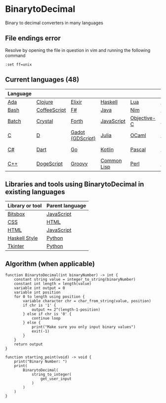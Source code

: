 # BinarytoDecimal

Binary to decimal converters in many languages

## File endings error

Resolve by opening the file in question in vim and running the following command

```vim
:set ff=unix
```

## Current languages (48)

| Language                     |                                        |                                        |                                    |                                  |                                   |                                |                                    |
| ---------------------------- | -------------------------------------- | -------------------------------------- | ---------------------------------- | -------------------------------- | --------------------------------- | ------------------------------ | ---------------------------------- |
| [Ada](BinarytoDecimal.adb)   | [Clojure](BinarytoDecimal.clj)         | [Elixir](BinarytoDecimal.exs)          | [Haskell](BinarytoDecimal.hs)      | [Lua](BinarytoDecimal.lua)       | [PHP](BinarytoDecimal.php)        | [Ruby](BinarytoDecimal.rb)     | [Tcl](BinarytoDecimal.tcl)         |
| [Bash](BinarytoDecimal.sh)   | [CoffeeScript](BinarytoDecimal.coffee) | [F#](BinarytoDecimal.fsx)              | [Java](BinarytoDecimal.java)       | [Nim](BinarytoDecimal.nim)       | [Powershell](BinarytoDecimal.ps1) | [Rust](BinarytoDecimal.rs)     | [TypeScript](BinarytoDecimal.ts)   |
| [Batch](BinarytoDecimal.bat) | [Crystal](BinarytoDecimal.cr)          | [Forth](BinarytoDecimal.fth)           | [JavaScript](BinarytoDecimal.js)   | [Objective-C](BinarytoDecimal.m) | [Python](BinarytoDecimal.py)      | [Scala](BinarytoDecimal.scala) | [V](BinarytoDecimal.v)             |
| [C](BinarytoDecimal.c)       | [D](BinarytoDecimal.d)                 | [Gadot (GDScript)](BinarytoDecimal.gd) | [Julia](BinarytoDecimal.jl)        | [OCaml](BinarytoDecimal.ml)      | [R](BinarytoDecimal.r)            | [Scratch](BinarytoDecimal.sb3) | [Vala](BinarytoDecimal.vala)       |
| [C#](BinarytoDecimal.cs)     | [Dart](BinarytoDecimal.dart)           | [Go](BinarytoDecimal.go)               | [Kotlin](BinarytoDecimal.kt)       | [Pascal](BinarytoDecimal.pas)    | [Reason](BinarytoDecimal.re)      | [Scheme](BinarytoDecimal.scm)  | [Visual Basic](BinarytoDecimal.vb) |
| [C++](BinarytoDecimal.cpp)   | [DogeScript](BinarytoDecimal.djs)      | [Groovy](BinarytoDecimal.gvy)          | [Common Lisp](BinarytoDecimal.lsp) | [Perl](BinarytoDecimal.pl)       | [Rescript](BinarytoDecimal.res)   | [Swift](BinarytoDecimal.swift) | [Zig](BinarytoDecimal.zig)         |

## Libraries and tools using BinarytoDecimal in existing languages

| Library or tool                                   | Parent language                  |
| ------------------------------------------------- | -------------------------------- |
| [Bitsbox](BinarytoDecimal.bitsbox.js)             | [JavaScript](BinarytoDecimal.js) |
| [CSS](BinarytoDecimal.css)                        | [HTML](BinarytoDecimal.html)     |
| [HTML](BinarytoDecimal.html)                      | [JavaScript](BinarytoDecimal.js) |
| [Haskell Style](BinarytoDecimal.haskell_style.py) | [Python](BinarytoDecimal.py)     |
| [Tkinter](BinarytoDecimal.tkinter.py)             | [Python](BinarytoDecimal.py)     |

## Algorithm (when applicable)

```pseudocode
function BinarytoDecimal(int binaryNumber) -> int {
    constant string value = integer_to_string(binaryNumber)
    constant int length = length(value)
    variable int output = 0
    variable int position
    for 0 to length using position {
        variable character chr = char_from_string(value, position)
        if chr is '1' {
            output += 2^(length-1-position)
        } else if chr is '0' {
            continue loop
        } else {
            print("Make sure you only input binary values")
            exit(-1)
        }
    }
    return output
}

function starting_point(void) -> void {
    print("Binary Number: ")
    print(
        BinarytoDecimal(
            string_to_integer(
                get_user_input
            )
        )
    )
}
```

